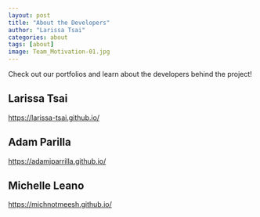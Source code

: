 ```yaml
---
layout: post
title: "About the Developers"
author: "Larissa Tsai"
categories: about
tags: [about]
image: Team_Motivation-01.jpg
---
```


Check out our portfolios and learn about the developers behind the project!

## Larissa Tsai
https://larissa-tsai.github.io/

## Adam Parilla
https://adamjparrilla.github.io/

## Michelle Leano
https://michnotmeesh.github.io/
